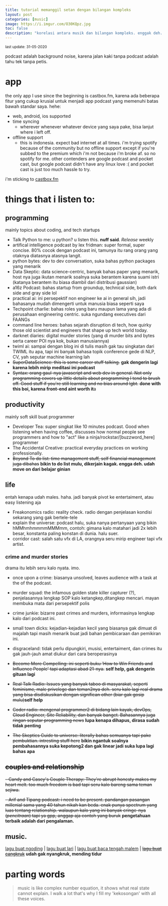 ```yaml
---
title: tutorial memanggil setan dengan bilangan kompleks
layout: post
categories: [music]
image: https://i.imgur.com/O30KQpz.jpg
toc: false
description: "korelasi antara musik dan bilangan kompleks. enggak deh. koleksi podcast seorang svmihar"
---
```

<sup>last update: 31-05-2020</sup>

podcast adalah background noise, karena jalan kaki tanpa podcast adalah tahu tek tanpa petis.

# app
the only app I use since the beginning is castbox.fm, karena ada beberapa fitur yang cukup krusial untuk menjadi app podcast yang memenuhi batas bawah standar saya. hehe: 
- web, android, ios supported
- time syncing
  - wherever whenever whatever device yang saya pake, bisa lanjut where i left off. 
- offline support
  - this is indonesia. expect bad internet at all times. 
i'm trying spotify because of the community but no offline support except if you're subbed to the premium which i'm not because i'm broke af. so no spotify for me. 
other contenders are google podcast and pocket cast, but google podcast didn't have any linux love :( and pocket cast is just too much hassle to try. 

i'm sticking to [castbox.fm](https://castbox.fm/)

# things that i listen to: 
## programming 
mainly topics about coding, and tech startups
- Talk Python to me: u python? u listen this. **nuff said**. *Release* weekly
- artifical intelligence podcast by lex fridman: super formal, super concise. 80% cocok dengan podcast ini, tamunya itu rang orang yang otaknya diatasnya atasnya langit.
- python bytes: dev to dev conversation, suka bahas python packages yang menarik
- Data Skeptic: data science-centric, banyak bahas paper yang menarik, host nya juga ikutan menarik soalnya suka berantem karena suami istri (katanya berantem itu biasa diambil dari distribusi gaussian) 
- a16z Podcast: bahas startup from groundup, technical side, both dark side and gray side lol
- practical ai: ini persepektif non engineer ke ai in general sih, jadi bahasanya mudah dimengerti untuk manusia biasa seperti saya
- Techpoint charlie: bahas roles yang baru maupun lama yang ada di perusahaan engineering centric. suka ngundang executives dari FAANGs
- command line heroes: bahas sejarah disruption di tech, how quirky those old scientist and engineers that shape up tech world today.
- darknet diaries: digital murder stories (yang di murder bits and bytes serta career POI nya kok, bukan manusiannya)
- twiml ai: sampai dengan blog ini di tulis masih gak tau singkatan dari TWIML itu apa, tapi ini banyak bahasa topik conference gede di NLP, CV, yah seputar machine learning lah
- ~~SuperDataScience: this is some career stuff talking.~~ **gak dengerin lagi karena lebih mirip meditasi ini podcast**
- ~~Syntax: orang gaul-nya javascript and web dev in general. Not only programming covers up little details about programming I tend to brush off. Good stuff if you're still learning and no bias around lgbt.~~ **done with this boi, karena front-end aint worth it**a

## productivity
mainly soft skill buat programmer
- Developer Tea: super singkat like 10 minutes podcast. Good when listening when having coffee, discusses how normal people see programmers and how to "act" like a ninja/rockstar/[buzzword_here] programmer
- The Accidental Creative: practical everyday practices on working professionally. 
- ~~Beyond To do list: time management stuff, self financial management juga dibahas~~ **bikin to do list mulu, dikerjain kagak. engga deh. udah move on dari belajar ginian**

## life
entah kenapa udah males. haha. jadi banyak pivot ke entertaiment, atau easy listening aja
- Freakonomics radio: reality check. radio dengan penjelasan kondisi sekarang yang gak bertele-tele
- explain the universe: podcast halu, suka nanya pertanyaan yang bikin hMMhmhmmmmMMMmm, contoh: gimana kalo matahari jadi 2x lebih besar, konstanta paling konstan di dunia. halu suer.
- corridor cast: salah satu vfx di LA, orangnya seru mirip engineer tapi vfx artist.

### crime and murder stories
drama itu lebih seru kalo nyata. imo.
- once upon a crime: biasanya unsolved, leaves audience with a task at the of the podcast.
- murder squad: the infamous golden state killer capturer (?), penjelasannya lengkap SOP kalo ketangkep,ditangkep mencari. mayan membuka mata dari persepektif polis
- crime junkie: bizarre past crimes and murders, informasinya lengkap kalo dari podcast ini. 
- small town dicks: kejadian-kejadian kecil yang biasanya gak dimuat di majalah tapi masih menarik buat jadi bahan pembicaraan dan pemikiran ini. 
- disgraceland: tidak perlu dipungkiri, musisi, entertaiment, dan crimes itu gak jauh-jauh amat diukur dari cara beroperasinya 

- ~~Become More Compelling: ini seperti buku 'How to Win Friends and Influence People' tapi adaptasi abad 21-nya.~~ **self help, gak dengerin gituan lagi**
- ~~Real Talk Radio: Issues yang banyak taboo di masyarakat, seperti feminisme, male privelege dan teman2nya deh. seru kalo lagi real drama yang bisa disdiskusikan dengan significan other (biar gak gosip mulu)~~**self help**
- ~~Coder radio: mengenal programmer2 di bidang lain kayak, devOps, Cloud Engineer, Site Reliability, dan banyak banget. Bahasannya juga ringan seputar programming news~~ **lupa kenapa dihapus, dirasa sudah tidak penting**
- ~~The Skeptics Guide to universe: literally bahas semuanya tapi pake pembuktian. intresting stuff here~~ **bikin ngantuk soalnya pembahasannya suka kepotong2 dan gak linear jadi suka lupa lagi bahas apa**

## ~~couples and relationship~~
~~- Candy and Casey's Couple Therapy: They're abrupt honesty makes my heart melt. too much freedom is bad tapi seru kalo bareng sama teman sejiwa.~~ 

~~- Arif and Tipang podcast: i need to be present. pandangan pasangan millenial sama yang 40 tahun nikah kan beda. enak punya spectrum yang luas tentang relationship. walaupun kalo yang ini banyak cringe-nya (*pencitraan*) tapi ya gpp, anggap aja contoh yang buruk~~  **pengetahuan terbaik adalah dari pengalaman.**
## music. 
[lagu buat ngoding](https://open.spotify.com/playlist/3CwC84dkr2lYpLOuoU0HA3) | 
[lagu buat lari](https://open.spotify.com/playlist/6mNVYuiMOiwBVgRSvImVtv) | 
[lagu buat baca tengah malem](https://open.spotify.com/playlist/3C1zkGnnqr4xKhNtVtOLUD) |
~~[lagu buat cangkruk](https://open.spotify.com/playlist/6J5HH7RGdrc73vO9myjaZt)~~ **udah gak nyangkruk, mending tidur**
# parting words
> music is like complex number equation, it shows what real state cannot explain. 
I walk a lot that's why I fill my 'kekosongan' with all these voices.
